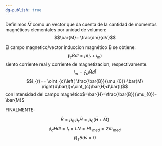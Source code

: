 ```yaml
---
dg-publish: true
---
```

[]()Definimos $\bar{M}$ como un vector que da cuenta de la cantidad de momentos magnéticos elementales por unidad de volumen:
$$\bar{M}= \frac{dm}{dV}$$

El campo magnetico/vector induccion magnético B se obtiene:
$$\oint_{c}\bar{B}d\bar{l}=\mu(i_{r}+i_{m})$$
siento corriente real y corriente de magnetizacion, respectivamente.
$$i_{m}= \oint_{c}\bar{M}d\bar{l}$$
$$i_{r}== \oint_{c}\left( \frac{\bar{B}}{\mu_{0}}-\bar{M} \right)d\bar{l}=\oint_{c}\bar{H}d\bar{l}$$
con Intensidad del campo magnético$=\bar{H}=\frac{\bar{B}}{\mu_{0}}-\bar{M}$ 

FINALMENTE:

$$\bar{B}=\mu_{0}.\mu_{r} \bar{H}= \mu_{0}(\bar{H}+\bar{M})$$
$$\oint_{c}\bar{H}d\bar{l}=I_{r}= I .N= H L_{med}=2\pi r_{med}$$
$$\oint\int_{s}\bar{B}d\bar{s}=0$$

